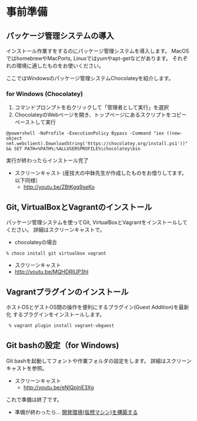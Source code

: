 事前準備
===
パッケージ管理システムの導入
---
インストール作業すをするのにパッケージ管理システムを導入します。
MacOSではhomebrewやMacPorts, Linuxではyumやapt-getなどがあります。
それぞれの環境に適したものをお使いください。

ここではWindowsのパッケージ管理システムChocolateyを紹介します。

### for Windows (Chocolatey)
1. コマンドプロンプトを右クリックして「管理者として実行」を選択
2. ChocolateyのWebページを開き、トップページにあるスクリプトをコピーペーストして実行
```
@powershell -NoProfile -ExecutionPolicy Bypass -Command "iex ((new-object net.webclient).DownloadString('https://chocolatey.org/install.ps1'))" && SET PATH=%PATH%;%ALLUSERSPROFILE%\chocolatey\bin
```
実行が終わったらインストール完了

* スクリーンキャスト
 (産技大の中鉢先生が作成したものをお借りしてます。以下同様）
  * http://youtu.be/ZBtKgq9seKo

Git, VirtualBoxとVagrantのインストール
---
パッケージ管理システムを使ってGit, VirtualBoxとVagrantをインストールしてください。
詳細はスクリーンキャストで。
* chocolateyの場合
```
% choco install git virtualbox vagrant
```
* スクリーンキャスト
* http://youtu.be/MQHDRIUP3hI

Vagrantプラグインのインストール
---
ホストOSとゲストOS間の操作を便利にするプラグイン(Guest Addition)を最新化
するプラグインをインストールします。

```bash
 % vagrant plugin install vagrant-vbguest
```

Git bashの設定（for Windows)
---
Git bashを起動してフォントや作業フォルダの設定をします。
詳細はスクリーンキャストを参照。

* スクリーンキャスト
  * http://youtu.be/eNlQpInE3Xg

これで準備は終了です。

* 準備が終わったら… [開発環境(仮想マシン)を構築する](generateVM.md)
